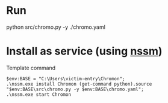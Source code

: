# Run

python src/chromo.py -y ./chromo.yaml

# Install as service (using [nssm](https://nssm.cc/download))

Template command
```
$env:BASE = "C:\Users\victim-entry\Chromon";
.\nssm.exe install Chromon (get-command python).source "$env:BASE\src\chromo.py -y $env:BASE\chromo.yaml";
.\nssm.exe start Chromon
```